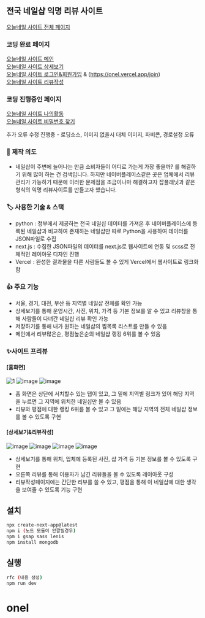 ## 전국 네일샵 익명 리뷰 사이트

[오늘네일 사이트 전체 페이지](https://onel.vercel.app/listpage)<br>

### 코딩 완료 페이지
[오늘네일 사이트 메인](https://onel.vercel.app/)<br>
[오늘네일 사이트 상세보기](https://onel.vercel.app/about?shop_id=668c8af6540f62b402470378)<br>
[오늘네일 사이트 로그인&회원가입](https://onel.vercel.app/login) & (https://onel.vercel.app/join)<br>
[오늘네일 사이트 리뷰작성](https://onel.vercel.app/write)

### 코딩 진행중인 페이지
[오늘네일 사이트 나의활동](https://onel.vercel.app/mypage)<br>
[오늘네일 사이트 비밀번호 찾기](https://onel.vercel.app/mypage)<br>

추가 오류 수정 진행중 - 로딩소스, 이미지 없을시 대체 이미지, 파비콘, 경로설정 오류

### 📑 제작 의도

- 네일샵이 주변에 늘어나는 만큼 소비자들이 어디로 가는게 가장 좋을까? 를 해결하기 위해 많이 하는 건 검색입니다. 하지만 네이버플레이스같은 곳은 업체에서 리뷰관리가 가능하기 때문에 이러한 문제점을 조금이나마 해결하고자 잡플래닛과 같은 형식의 익명 리뷰사이트를 만들고자 했습니다.

### 🏷️ 사용한 기술 & 스택

- python : 정부에서 제공하는 전국 네일샵 데이터를 가져온 후 네이버플레이스에 등록된 네일샵과 비교하여 존재하는 네일샵만 따로 Python을 사용하여 데이터를 JSON파일로 수집
- next.js  : 수집한 JSON파일의 데이터를 next.js로 웹사이트에 연동 및 scss로 전체적인 레이아웃 디자인 진행
- Vercel : 완성한 결과물을 다른 사람들도 볼 수 있게 Vercel에서 웹사이트로 링크화함

### 👍 주요 기능

- 서울, 경기, 대전, 부산 등 지역별 네일샵 전체를 확인 가능
- 상세보기를 통해 운영시간, 사진, 위치, 가격 등 기본 정보를 알 수 있고 리뷰창을 통해 사람들이 다녀간 네일샵 리뷰 확인 가능 
- 저장하기를 통해 내가 원하는 네일샵의 찜목록 리스트를 만들 수 있음
- 메인에서 리뷰많은순, 평점높은순의 네일샵 랭킹 6위를 볼 수 있음

### ✨사이트 프리뷰

#### [홈화면]

![1](https://github.com/HwangInJi/project3-nail/assets/163365140/376c64b4-2b46-4125-81e4-b54ba39d5702)
![image](https://github.com/HwangInJi/project3-nail/assets/163365140/292e64a9-3dd3-4406-bfb6-2f64b184bac4)
![image](https://github.com/HwangInJi/project3-nail/assets/163365140/58d66b66-4053-4d2c-854c-34e8364f885a)

- 홈 화면은 상단에 서치할수 있는 탭이 있고, 그 밑에 지역별 링크가 있어 해당 지역을 누르면 그 지역에 위치한 네일샵만 볼 수 있음
- 리뷰와 평점에 대한 랭킹 6위를 볼 수 있고 그 밑에는 해당 지역의 전체 네일샵 정보를 볼 수 있도록 구현

#### [상세보기&리뷰작성]

![image](https://github.com/HwangInJi/project3-nail/assets/163365140/99b80a6d-925f-48a0-919f-45f3b068e2ab)
![image](https://github.com/HwangInJi/project3-nail/assets/163365140/292e64a9-3dd3-4406-bfb6-2f64b184bac4)
![image](https://github.com/HwangInJi/project3-nail/assets/163365140/58d66b66-4053-4d2c-854c-34e8364f885a)
![image](https://github.com/HwangInJi/project3-nail/assets/163365140/583229c7-64a2-41a3-838e-c07f9af11572)

- 상세보기를 통해 위치, 업체에 등록된 사진, 샵 가격 등 기본 정보를 볼 수 있도록 구현
- 오른쪽 리뷰를 통해 이용자가 남긴 리뷰들을 볼 수 있도록 레이아웃 구성
- 리뷰작성페이지에는 간단한 리뷰를 쓸 수 있고, 평점을 통해 이 네일샵에 대한 생각을 보여줄 수 있도록 기능 구현
  
## 설치

```bash
npx create-next-app@latest
npm i (노드 모듈이 안깔릴경우)
npm i gsap sass lenis
npm install mongodb
```

## 실행

```bash
rfc (내용 생성)
npm run dev
```
# onel
